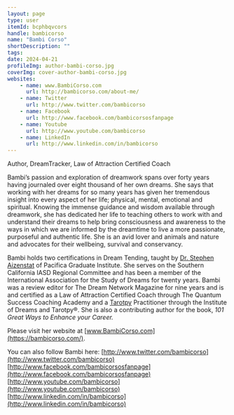 ```yaml
---
layout: page
type: user
itemId: bcphbqvcors
handle: bambicorso
name: "Bambi Corso"
shortDescription: ""
tags:
date: 2024-04-21
profileImg: author-bambi-corso.jpg
coverImg: cover-author-bambi-corso.jpg
websites:
    - name: www.BambiCorso.com
      url: http://bambicorso.com/about-me/
    - name: Twitter
      url: http://www.twitter.com/bambicorso
    - name: Facebook
      url: http://www.facebook.com/bambicorsosfanpage
    - name: Youtube
      url: http://www.youtube.com/bambicorso
    - name: LinkedIn
      url: http://www.linkedin.com/in/bambicorso
---
```


Author, DreamTracker, Law of Attraction Certified Coach

Bambi’s passion and exploration of dreamwork spans over forty years having journaled over eight thousand of her own dreams. She says that working with her dreams for so many years has given her tremendous insight into every aspect of her life; physical, mental, emotional and spiritual. Knowing the immense guidance and wisdom available through dreamwork, she has dedicated her life to teaching others to work with and understand their dreams to help bring consciousness and awareness to the ways in which we are informed by the dreamtime to live a more passionate, purposeful and authentic life. She is an avid lover and animals and nature and advocates for their wellbeing, survival and conservancy.

Bambi holds two certifications in Dream Tending, taught by [Dr. Stephen Aizenstat](../@stephenaizenstat) of Pacifica Graduate Institute. She serves on the Southern California IASD Regional Committee and has been a member of the International Association for the Study of Dreams for twenty years. Bambi was a review editor for The Dream Network Magazine for nine years and is and certified as a Law of Attraction Certified Coach through The Quantum Success Coaching Academy and a [Tarotpy](../bcpoz1tarotp/tarotpy-an-interview-with-lauren-schneider) Practitioner through the Institute of Dreams and Tarotpy®. She is also a contributing author for the book, *101 Great Ways to Enhance your Career.*

Please visit her website at [www.BambiCorso.com](https://bambicorso.com/).

You can also follow Bambi here:
[http://www.twitter.com/bambicorso](http://www.twitter.com/bambicorso)
[http://www.facebook.com/bambicorsosfanpage](http://www.facebook.com/bambicorsosfanpage)
[http://www.youtube.com/bambicorso](http://www.youtube.com/bambicorso)
[http://www.linkedin.com/in/bambicorso](http://www.linkedin.com/in/bambicorso)
